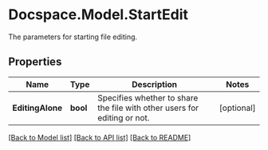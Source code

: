 # Docspace.Model.StartEdit
The parameters for starting file editing.

## Properties

Name | Type | Description | Notes
------------ | ------------- | ------------- | -------------
**EditingAlone** | **bool** | Specifies whether to share the file with other users for editing or not. | [optional] 

[[Back to Model list]](../README.md#documentation-for-models) [[Back to API list]](../README.md#documentation-for-api-endpoints) [[Back to README]](../README.md)


